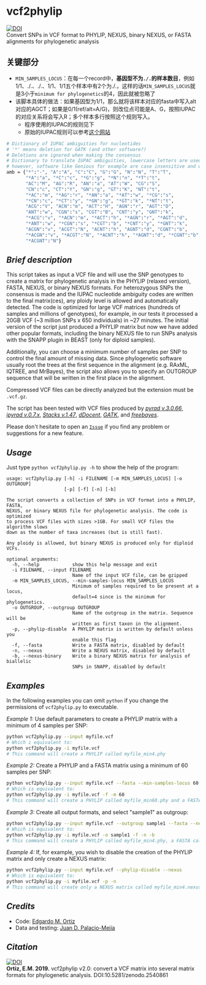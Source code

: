 # vcf2phylip
[![DOI](https://zenodo.org/badge/DOI/10.5281/zenodo.2540861.svg)](https://doi.org/10.5281/zenodo.2540861)  
Convert SNPs in VCF format to PHYLIP, NEXUS, binary NEXUS, or FASTA alignments for phylogenetic analysis

## 关键部分

* `MIN_SAMPLES_LOCUS`：在每一个record中，**基因型不为`./.`的样本数目**，例如1/1、./.、./.、1/1、1/1五个样本中有2个为./.，这样的话`MIN_SAMPLES_LOCUS`就是3小于`minimum for phylogenetics`的4，因此就被忽略了
* 该脚本具体的做法：如果基因型为1/1，那么就将该样本对应的fasta中写入alt对应的AGCT；如果是0/1(ref/alt=A/G)，则改位点可能是A、G，按照IUPAC的对应关系将会写入R；多个样本多行按照这个规则写入。
  * 程序使用的IUPAC的规则见下  
  * 原始的IUPAC规则可以参考[这个网站](https://www.bioinformatics.org/sms/iupac.html)

```bash
# Dictionary of IUPAC ambiguities for nucleotides
# '*' means deletion for GATK (and other software?)
# Deletions are ignored when making the consensus
# Dictionary to translate IUPAC ambiguities, lowercase letters are used when "*" or "N" were present for a position,
# however, software like Genious for example are case insensitive and will imply ignore capitalization
amb = {"*":"-", "A":"A", "C":"C", "G":"G", "N":"N", "T":"T",
       "*A":"a", "*C":"c", "*G":"g", "*N":"n", "*T":"t",
       "AC":"M", "AG":"R", "AN":"a", "AT":"W", "CG":"S",
       "CN":"c", "CT":"Y", "GN":"g", "GT":"K", "NT":"t",
       "*AC":"m", "*AG":"r", "*AN":"a", "*AT":"w", "*CG":"s",
       "*CN":"c", "*CT":"y", "*GN":"g", "*GT":"k", "*NT":"t",
       "ACG":"V", "ACN":"m", "ACT":"H", "AGN":"r", "AGT":"D",
       "ANT":"w", "CGN":"s", "CGT":"B", "CNT":"y", "GNT":"k",
       "*ACG":"v", "*ACN":"m", "*ACT":"h", "*AGN":"r", "*AGT":"d",
       "*ANT":"w", "*CGN":"s", "*CGT":"b", "*CNT":"y", "*GNT":"k",
       "ACGN":"v", "ACGT":"N", "ACNT":"h", "AGNT":"d", "CGNT":"b",
       "*ACGN":"v", "*ACGT":"N", "*ACNT":"h", "*AGNT":"d", "*CGNT":"b",
       "*ACGNT":"N"}
```

## _Brief description_
This script takes as input a VCF file and will use the SNP genotypes to create a matrix for phylogenetic analysis in the PHYLIP (relaxed version), FASTA, NEXUS, or binary NEXUS formats. For heterozygous SNPs the consensus is made and the IUPAC nucleotide ambiguity codes are written to the final matrix(ces), any ploidy level is allowed and automatically detected. The code is optimized for large VCF matrices (hundreds of samples and millions of genotypes), for example, in our tests it processed a 20GB VCF (~3 million SNPs x 650 individuals) in ~27 minutes. The initial version of the script just produced a PHYLIP matrix but now we have added other popular formats, including the binary NEXUS file to run SNPs analysis with the SNAPP plugin in BEAST (only for diploid samples).

Additionally, you can choose a minimum number of samples per SNP to control the final amount of missing data. Since phylogenetic software usually root the trees at the first sequence in the alignment (e.g. RAxML, IQTREE, and MrBayes), the script also allows you to specify an OUTGROUP sequence that will be written in the first place in the alignment.

Compressed VCF files can be directly analyzed but the extension must be `.vcf.gz`.

The script has been tested with VCF files produced by [*pyrad v.3.0.66*](https://github.com/dereneaton/pyrad), [*ipyrad v.0.7.x*](http://ipyrad.readthedocs.io/), [*Stacks v.1.47*](http://catchenlab.life.illinois.edu/stacks/), [*dDocent*](http://ddocent.com/), [*GATK*](https://software.broadinstitute.org/gatk/), and [*freebayes*](https://github.com/ekg/freebayes).

Please don't hesitate to open an [`Issue`](https://github.com/edgardomortiz/vcf2phylip/issues) if you find any problem or suggestions for a new feature.

## _Usage_
Just type `python vcf2phylip.py -h` to show the help of the program:

```
usage: vcf2phylip.py [-h] -i FILENAME [-m MIN_SAMPLES_LOCUS] [-o OUTGROUP]
                     [-p] [-f] [-n] [-b]

The script converts a collection of SNPs in VCF format into a PHYLIP, FASTA,
NEXUS, or binary NEXUS file for phylogenetic analysis. The code is optimized
to process VCF files with sizes >1GB. For small VCF files the algorithm slows
down as the number of taxa increases (but is still fast).

Any ploidy is allowed, but binary NEXUS is produced only for diploid VCFs.

optional arguments:
  -h, --help            show this help message and exit
  -i FILENAME, --input FILENAME
                        Name of the input VCF file, can be gzipped
  -m MIN_SAMPLES_LOCUS, --min-samples-locus MIN_SAMPLES_LOCUS
                        Minimum of samples required to be present at a locus,
                        default=4 since is the minimum for phylogenetics.
  -o OUTGROUP, --outgroup OUTGROUP
                        Name of the outgroup in the matrix. Sequence will be
                        written as first taxon in the alignment.
  -p, --phylip-disable  A PHYLIP matrix is written by default unless you
                        enable this flag
  -f, --fasta           Write a FASTA matrix, disabled by default
  -n, --nexus           Write a NEXUS matrix, disabled by default
  -b, --nexus-binary    Write a binary NEXUS matrix for analysis of biallelic
                        SNPs in SNAPP, disabled by default
```

## _Examples_
In the following examples you can omit `python` if you change the permissions of `vcf2phylip.py` to executable.

_Example 1:_ Use default parameters to create a PHYLIP matrix with a minimum of 4 samples per  SNP:
```bash
python vcf2phylip.py --input myfile.vcf
# Which i equivalent to:
python vcf2phylip.py -i myfile.vcf
# This command will create a PHYLIP called myfile_min4.phy
```

_Example 2:_ Create a PHYLIP and a FASTA matrix using a minimum of 60 samples per SNP:
```bash
python vcf2phylip.py --input myfile.vcf --fasta --min-samples-locus 60
# Which is equivalent to:
python vcf2phylip.py -i myfile.vcf -f -m 60
# This command will create a PHYLIP called myfile_min60.phy and a FASTA called myfile_min60.fasta
```

_Example 3:_ Create all output formats, and select "sample1" as outgroup:
```bash
python vcf2phylip.py --input myfile.vcf --outgroup sample1 --fasta --nexus --nexus-binary
# Which is equivalent to:
python vcf2phylip.py -i myfile.vcf -o sample1 -f -n -b
# This command will create a PHYLIP called myfile_min4.phy, a FASTA called myfile_min4.fasta, a NEXUS called myfile_min4.nexus, and a binary NEXUS called myfile_min4.bin.nexus
```

_Example 4:_ If, for example, you wish to disable the creation of the PHYLIP matrix and only create a NEXUS matrix:
```bash
python vcf2phylip.py --input myfile.vcf --phylip-disable --nexus
# Which is equivalent to:
python vcf2phylip.py -i myfile.vcf -p -n
# This command will create only a NEXUS matrix called myfile_min4.nexus
```

## _Credits_
- Code: [Edgardo M. Ortiz](mailto:e.ortiz.v@gmail.com)
- Data and testing: [Juan D. Palacio-Mejía](mailto:jdpalacio@gmail.com)

## _Citation_
[![DOI](https://zenodo.org/badge/DOI/10.5281/zenodo.2540861.svg)](https://doi.org/10.5281/zenodo.2540861)  
**Ortiz, E.M. 2019.** vcf2phylip v2.0: convert a VCF matrix into several matrix formats for phylogenetic analysis. DOI:10.5281/zenodo.2540861


